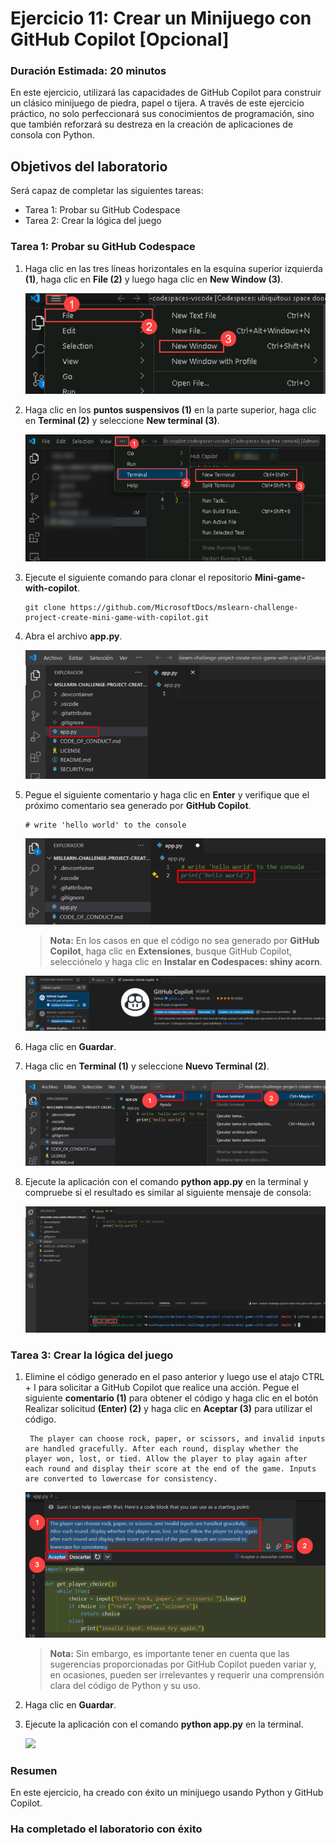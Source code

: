# Ejercicio 11: Crear un Minijuego con GitHub Copilot [Opcional]

### Duración Estimada: 20 minutos

En este ejercicio, utilizará las capacidades de GitHub Copilot para construir un clásico minijuego de piedra, papel o tijera. A través de este ejercicio práctico, no solo perfeccionará sus conocimientos de programación, sino que también reforzará su destreza en la creación de aplicaciones de consola con Python.

## Objetivos del laboratorio

Será capaz de completar las siguientes tareas:

- Tarea 1: Probar su GitHub Codespace
- Tarea 2: Crear la lógica del juego

### Tarea 1: Probar su GitHub Codespace

1. Haga clic en las tres líneas horizontales en la esquina superior izquierda **(1)**, haga clic en **File (2)** y luego haga clic en **New Window (3)**.

   ![](../media/c31.png)

1. Haga clic en los **puntos suspensivos (1)** en la parte superior, haga clic en **Terminal (2)** y seleccione **New terminal (3)**.

   ![](../media/openterminal.png)  

1. Ejecute el siguiente comando para clonar el repositorio **Mini-game-with-copilot**.

   ```
   git clone https://github.com/MicrosoftDocs/mslearn-challenge-project-create-mini-game-with-copilot.git
   ```

1. Abra el archivo **app.py**.

   ![](../media/vs19.png)

1. Pegue el siguiente comentario y haga clic en **Enter** y verifique que el próximo comentario sea generado por **GitHub Copilot**.

   ```
   # write 'hello world' to the console
   ```

   ![](../media/vs14.png)
   
      >**Nota:** En los casos en que el código no sea generado por **GitHub Copilot**, haga clic en **Extensiones**, busque GitHub Copilot, selecciónelo y haga clic en **Instalar en Codespaces: shiny acorn**.

      ![](../media/vs13.png)

1. Haga clic en **Guardar**.
   
1. Haga clic en **Terminal (1)** y seleccione **Nuevo Terminal (2)**.

   ![](../media/vs15.png)

1. Ejecute la aplicación con el comando **python app.py** en la terminal y compruebe si el resultado es similar al siguiente mensaje de consola:

   ![](../media/vs16.png)


### Tarea 3: Crear la lógica del juego

1. Elimine el código generado en el paso anterior y luego use el atajo CTRL + I para solicitar a GitHub Copilot que realice una acción. Pegue el siguiente **comentario (1)** para obtener el código y haga clic en el botón Realizar solicitud **(Enter) (2)** y haga clic en **Aceptar (3)** para utilizar el código.
   
   ```
    The player can choose rock, paper, or scissors, and invalid inputs are handled gracefully. After each round, display whether the player won, lost, or tied. Allow the player to play again after each round and display their score at the end of the game. Inputs are converted to lowercase for consistency.
   ```

   ![](../media/10-1.png)

      >**Nota:** Sin embargo, es importante tener en cuenta que las sugerencias proporcionadas por GitHub Copilot pueden variar y, en ocasiones, pueden ser irrelevantes y requerir una comprensión clara del código de Python y su uso.

1. Haga clic en **Guardar**.

1. Ejecute la aplicación con el comando **python app.py** en la terminal.

   ![](../media/vs17.png)

### Resumen

En este ejercicio, ha creado con éxito un minijuego usando Python y GitHub Copilot.

### Ha completado el laboratorio con éxito
